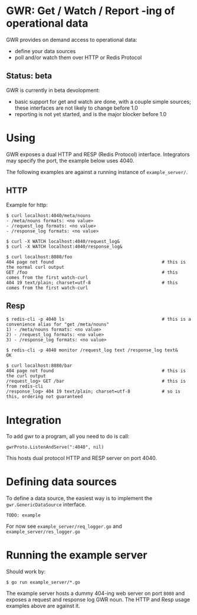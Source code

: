 # GWR: Get / Watch / Report -ing of operational data

GWR provides on demand access to operational data:
- define your data sources
- poll and/or watch them over HTTP or Redis Protocol

## Status: beta

GWR is currently in beta devolopment:
- basic support for get and watch are done, with a couple simple sources; these
  interfaces are not likely to change before 1.0
- reporting is not yet started, and is the major blocker before 1.0

# Using

GWR exposes a dual HTTP and RESP (Redis Protocol) interface.  Integrators may
specify the port, the example below uses 4040.

The following examples are against a running instance of `example_server/`.

## HTTP

Example for http:

```
$ curl localhost:4040/meta/nouns
- /meta/nouns formats: <no value>
- /request_log formats: <no value>
- /response_log formats: <no value>

$ curl -X WATCH localhost:4040/request_log&
$ curl -X WATCH localhost:4040/response_log&

$ curl localhost:8080/foo
404 page not found                                         # this is the normal curl output
GET /foo                                                   # this comes from the first watch-curl
404 19 text/plain; charset=utf-8                           # this comes from the first watch-curl
```

## Resp

```
$ redis-cli -p 4040 ls                                     # this is a convenience alias for "get /meta/nouns"
1) - /meta/nouns formats: <no value>
2) - /request_log formats: <no value>
3) - /response_log formats: <no value>

$ redis-cli -p 4040 monitor /request_log text /response_log text&
OK

$ curl localhost:8080/bar
404 page not found                                         # this is the curl output
/request_log> GET /bar                                     # this is from redis-cli
/response_log> 404 19 text/plain; charset=utf-8            # so is this, ordering not guaranteed
```

# Integration

To add gwr to a program, all you need to do is call:

```
gwrProto.ListenAndServe(":4040", nil)
```

This hosts dual protocol HTTP and RESP server on port 4040.

# Defining data sources

To define a data source, the easiest way is to implement the
`gwr.GenericDataSource` interface.

`TODO: example`

For now see `example_server/req_logger.go` and `example_server/res_logger.go`

# Running the example server

Should work by:
```
$ go run example_server/*.go
```

The example server hosts a dummy 404-ing web server on port `8080` and exposes
a request and response log GWR noun.  The HTTP and Resp usage examples above
are against it.
